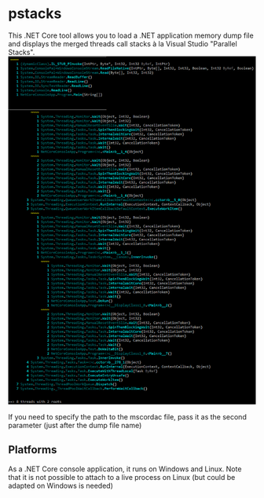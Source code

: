 # pstacks

This .NET Core tool allows you to load a .NET application memory dump file and displays the merged threads call stacks à la Visual Studio "Parallel Stacks".
![pstacks_result](./pstacks.png)

If you need to specify the path to the mscordac file, pass it as the second parameter (just after the dump file name)

## Platforms
As a .NET Core console application, it runs on Windows and Linux.
Note that it is not possible to attach to a live process on Linux (but could be adapted on Windows is needed)